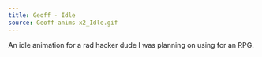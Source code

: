 ```yaml
---
title: Geoff - Idle
source: Geoff-anims-x2_Idle.gif
---
```


An idle animation for a rad hacker dude I was planning on using for an RPG. 
